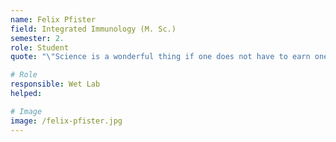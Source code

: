 ```yaml
---
name: Felix Pfister
field: Integrated Immunology (M. Sc.)
semester: 2.
role: Student
quote: "\"Science is a wonderful thing if one does not have to earn one's living at it. \" - Albert Einstein"

# Role
responsible: Wet Lab
helped: 

# Image
image: /felix-pfister.jpg
---
```


